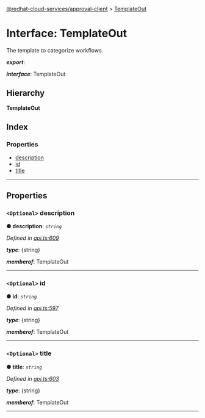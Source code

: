 [@redhat-cloud-services/approval-client](../README.md) > [TemplateOut](../interfaces/templateout.md)

# Interface: TemplateOut

The template to categorize workflows.

*__export__*: 

*__interface__*: TemplateOut

## Hierarchy

**TemplateOut**

## Index

### Properties

* [description](templateout.md#description)
* [id](templateout.md#id)
* [title](templateout.md#title)

---

## Properties

<a id="description"></a>

### `<Optional>` description

**● description**: *`string`*

*Defined in [api.ts:609](https://github.com/RedHatInsights/javascript-clients/blob/master/packages/approval/api.ts#L609)*

*__type__*: {string}

*__memberof__*: TemplateOut

___
<a id="id"></a>

### `<Optional>` id

**● id**: *`string`*

*Defined in [api.ts:597](https://github.com/RedHatInsights/javascript-clients/blob/master/packages/approval/api.ts#L597)*

*__type__*: {string}

*__memberof__*: TemplateOut

___
<a id="title"></a>

### `<Optional>` title

**● title**: *`string`*

*Defined in [api.ts:603](https://github.com/RedHatInsights/javascript-clients/blob/master/packages/approval/api.ts#L603)*

*__type__*: {string}

*__memberof__*: TemplateOut

___

